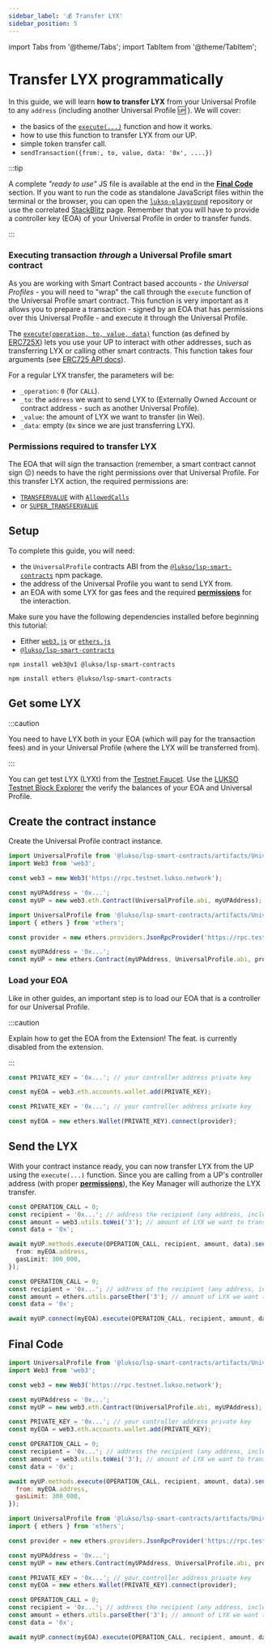 ```yaml
---
sidebar_label: '💰 Transfer LYX'
sidebar_position: 5
---
```


import Tabs from '@theme/Tabs';
import TabItem from '@theme/TabItem';

# Transfer LYX programmatically

In this guide, we will learn **how to transfer LYX** from your Universal Profile to any `address` (including another Universal Profile :up: ). We will cover:

- the basics of the [`execute(...)`](../../contracts/contracts/LSP0ERC725Account/#execute) function and how it works.
- how to use this function to transfer LYX from our UP.
- simple token transfer call.
- `sendTransaction({from:, to, value, data: '0x', ....})`

:::tip

A complete _"ready to use"_ JS file is available at the end in the [**Final Code**](#final-code) section. If you want to run the code as standalone JavaScript files within the terminal or the browser, you can open the [`lukso-playground`](https://github.com/lukso-network/lukso-playground/tree/main/transfer-lyx) repository or use the correlated [StackBlitz](https://stackblitz.com/github/lukso-network/lukso-playground) page. Remember that you will have to provide a controller key (EOA) of your Universal Profile in order to transfer funds.

:::

### Executing transaction _through_ a Universal Profile smart contract

As you are working with Smart Contract based accounts - _the Universal Profiles_ - you will need to "wrap" the call through the `execute` function of the Universal Profile smart contract. This function is very important as it allows you to prepare a transaction - signed by an EOA that has permissions over this Universal Profile - and execute it through the Universal Profile.

The [`execute(operation, to, value, data)`](../../contracts/contracts/LSP0ERC725Account/#execute) function (as defined by [ERC725X](../../standards/lsp-background/erc725.md#erc725x---generic-executor)) lets you use your UP to interact with other addresses, such as transferring LYX or calling other smart contracts. This function takes four arguments (see [ERC725 API docs](../../contracts/contracts/ERC725/ERC725.md#execute)).

For a regular LYX transfer, the parameters will be:

- `_operation`: `0` (for `CALL`).
- `_to`: the `address` we want to send LYX to (Externally Owned Account or contract address - such as another Universal Profile).
- `_value`: the amount of LYX we want to transfer (in Wei).
- `_data`: empty (`0x` since we are just transferring LYX).

### Permissions required to transfer LYX

The EOA that will sign the transaction (remember, a smart contract cannot sign 😉) needs to have the right permissions over that Universal Profile. For this transfer LYX action, the required permissions are:

- [`TRANSFERVALUE`](../../standards/universal-profile/lsp6-key-manager.md#permissions) with [`AllowedCalls`](../../standards/universal-profile/lsp6-key-manager.md#allowed-calls)
- or [`SUPER_TRANSFERVALUE`](../../standards/universal-profile/lsp6-key-manager.md#super-permissions)

## Setup

To complete this guide, you will need:

- the `UniversalProfile` contracts ABI from the [`@lukso/lsp-smart-contracts`](https://www.npmjs.com/package/@lukso/lsp-smart-contracts) npm package.
- the address of the Universal Profile you want to send LYX from.
- an EOA with some LYX for gas fees and the required [**permissions**](../../standards/universal-profile/lsp6-key-manager.md#permissions) for the interaction.

Make sure you have the following dependencies installed before beginning this tutorial:

- Either [`web3.js`](https://github.com/web3/web3.js) or [`ethers.js`](https://github.com/ethers-io/ethers.js/)
- [`@lukso/lsp-smart-contracts`](https://github.com/lukso-network/lsp-smart-contracts/)

<Tabs>
  
  <TabItem value="web3js" label="web3.js">

```shell title="Install the dependencies"
npm install web3@v1 @lukso/lsp-smart-contracts
```

  </TabItem>

  <TabItem value="ethersjs" label="ethers.js">

```shell title="Install the dependencies"
npm install ethers @lukso/lsp-smart-contracts
```

  </TabItem>

</Tabs>

## Get some LYX

:::caution

You need to have LYX both in your EOA (which will pay for the transaction fees) and in your Universal Profile (where the LYX will be transferred from).

:::

You can get test LYX (LYXt) from the [Testnet Faucet](https://faucet.testnet.lukso.network/). Use the [LUKSO Testnet Block Explorer](https://explorer.execution.testnet.lukso.network/) the verify the balances of your EOA and Universal Profile.

## Create the contract instance

Create the Universal Profile contract instance.

<Tabs>
  
  <TabItem value="web3js" label="web3.js">

```typescript
import UniversalProfile from '@lukso/lsp-smart-contracts/artifacts/UniversalProfile.json';
import Web3 from 'web3';

const web3 = new Web3('https://rpc.testnet.lukso.network');

const myUPAddress = '0x...';
const myUP = new web3.eth.Contract(UniversalProfile.abi, myUPAddress);
```

  </TabItem>

  <TabItem value="ethersjs" label="ethers.js">

<!-- prettier-ignore-start -->

```typescript
import UniversalProfile from '@lukso/lsp-smart-contracts/artifacts/UniversalProfile.json';
import { ethers } from 'ethers';

const provider = new ethers.providers.JsonRpcProvider('https://rpc.testnet.lukso.network');

const myUPAddress = '0x...';
const myUP = new ethers.Contract(myUPAddress, UniversalProfile.abi, provider);
```

<!-- prettier-ignore-end -->

  </TabItem>

</Tabs>

### Load your EOA

Like in other guides, an important step is to load our EOA that is a controller for our Universal Profile.

:::caution

Explain how to get the EOA from the Extension! The feat. is currently disabled from the extension.

:::

<Tabs>

  <TabItem value="web3js" label="web3.js">

```typescript
const PRIVATE_KEY = '0x...'; // your controller address private key

const myEOA = web3.eth.accounts.wallet.add(PRIVATE_KEY);
```

  </TabItem>

  <TabItem value="ethersjs" label="ethers.js">

```typescript
const PRIVATE_KEY = '0x...'; // your controller address private key

const myEOA = new ethers.Wallet(PRIVATE_KEY).connect(provider);
```

  </TabItem>

</Tabs>

## Send the LYX

With your contract instance ready, you can now transfer LYX from the UP using the `execute(...)` function. Since you are calling from a UP's controller address (with proper [**permissions**](../../standards/universal-profile/lsp6-key-manager.md#permissions)), the Key Manager will authorize the LYX transfer.

<Tabs>
  
  <TabItem value="web3js" label="web3.js">

```typescript
const OPERATION_CALL = 0;
const recipient = '0x...'; // address the recipient (any address, including another UP)
const amount = web3.utils.toWei('3'); // amount of LYX we want to transfer
const data = '0x';

await myUP.methods.execute(OPERATION_CALL, recipient, amount, data).send({
  from: myEOA.address,
  gasLimit: 300_000,
});
```

  </TabItem>

  <TabItem value="ethersjs" label="ethers.js">

```typescript
const OPERATION_CALL = 0;
const recipient = '0x...'; // address of the recipient (any address, including another UP)
const amount = ethers.utils.parseEther('3'); // amount of LYX we want to transfer
const data = '0x';

await myUP.connect(myEOA).execute(OPERATION_CALL, recipient, amount, data);
```

  </TabItem>

</Tabs>

## Final Code

<Tabs>
  
  <TabItem value="web3js" label="web3.js">

```javascript
import UniversalProfile from '@lukso/lsp-smart-contracts/artifacts/UniversalProfile.json';
import Web3 from 'web3';

const web3 = new Web3('https://rpc.testnet.lukso.network');

const myUPAddress = '0x...';
const myUP = new web3.eth.Contract(UniversalProfile.abi, myUPAddress);

const PRIVATE_KEY = '0x...'; // your controller address private key
const myEOA = web3.eth.accounts.wallet.add(PRIVATE_KEY);

const OPERATION_CALL = 0;
const recipient = '0x...'; // address the recipient (any address, including an other UP)
const amount = web3.utils.toWei('3'); // amount of LYX we want to transfer
const data = '0x';

await myUP.methods.execute(OPERATION_CALL, recipient, amount, data).send({
  from: myEOA.address,
  gasLimit: 300_000,
});
```

  </TabItem>

  <TabItem value="ethersjs" label="ethers.js">

<!-- prettier-ignore-start -->

```typescript
import UniversalProfile from '@lukso/lsp-smart-contracts/artifacts/UniversalProfile.json';
import { ethers } from 'ethers';

const provider = new ethers.providers.JsonRpcProvider('https://rpc.testnet.lukso.network');

const myUPAddress = '0x...';
const myUP = new ethers.Contract(myUPAddress, UniversalProfile.abi, provider);

const PRIVATE_KEY = '0x...'; // your controller address private key
const myEOA = new ethers.Wallet(PRIVATE_KEY).connect(provider);

const OPERATION_CALL = 0;
const recipient = '0x...'; // address the recipient (any address, including an other UP)
const amount = ethers.utils.parseEther('3'); // amount of LYX we want to transfer
const data = '0x';

await myUP.connect(myEOA).execute(OPERATION_CALL, recipient, amount, data);
```

<!-- prettier-ignore-end -->

  </TabItem>

</Tabs>

